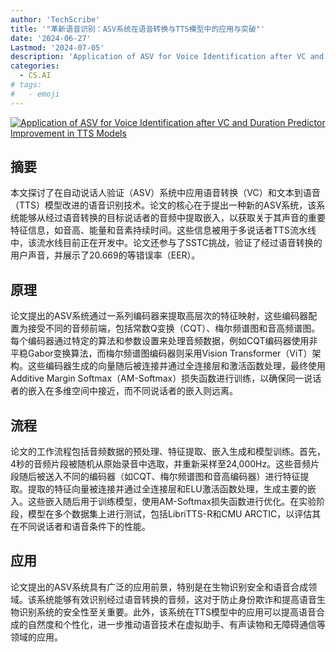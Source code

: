 ```yaml
---
author: 'TechScribe'
title: '"革新语音识别：ASV系统在语音转换与TTS模型中的应用与突破"'
date: '2024-06-27'
Lastmod: '2024-07-05'
description: 'Application of ASV for Voice Identification after VC and Duration Predictor Improvement in TTS Models'
categories:
  - CS.AI
# tags:
#   - emoji
---
```


[![Application of ASV for Voice Identification after VC and Duration Predictor Improvement in TTS Models](https://arxiv-research-1301205113.cos.ap-guangzhou.myqcloud.com/images/2406.19243v1.pdf_0.jpg)](https://arxiv.org/abs/2406.19243v1)

## 摘要

本文探讨了在自动说话人验证（ASV）系统中应用语音转换（VC）和文本到语音（TTS）模型改进的语音识别技术。论文的核心在于提出一种新的ASV系统，该系统能够从经过语音转换的目标说话者的音频中提取嵌入，以获取关于其声音的重要特征信息，如音高、能量和音素持续时间。这些信息被用于多说话者TTS流水线中，该流水线目前正在开发中。论文还参与了SSTC挑战，验证了经过语音转换的用户声音，并展示了20.669的等错误率（EER）。<!--more-->

## 原理

论文提出的ASV系统通过一系列编码器来提取高层次的特征映射，这些编码器配置为接受不同的音频前端，包括常数Q变换（CQT）、梅尔频谱图和音高频谱图。每个编码器通过特定的算法和参数设置来处理音频数据，例如CQT编码器使用非平稳Gabor变换算法，而梅尔频谱图编码器则采用Vision Transformer（ViT）架构。这些编码器生成的向量随后被连接并通过全连接层和激活函数处理，最终使用Additive Margin Softmax（AM-Softmax）损失函数进行训练，以确保同一说话者的嵌入在多维空间中接近，而不同说话者的嵌入则远离。

## 流程

论文的工作流程包括音频数据的预处理、特征提取、嵌入生成和模型训练。首先，4秒的音频片段被随机从原始录音中选取，并重新采样至24,000Hz。这些音频片段随后被送入不同的编码器（如CQT、梅尔频谱图和音高编码器）进行特征提取。提取的特征向量被连接并通过全连接层和ELU激活函数处理，生成主要的嵌入。这些嵌入随后用于训练模型，使用AM-Softmax损失函数进行优化。在实验阶段，模型在多个数据集上进行测试，包括LibriTTS-R和CMU ARCTIC，以评估其在不同说话者和语音条件下的性能。

## 应用

论文提出的ASV系统具有广泛的应用前景，特别是在生物识别安全和语音合成领域。该系统能够有效识别经过语音转换的音频，这对于防止身份欺诈和提高语音生物识别系统的安全性至关重要。此外，该系统在TTS模型中的应用可以提高语音合成的自然度和个性化，进一步推动语音技术在虚拟助手、有声读物和无障碍通信等领域的应用。